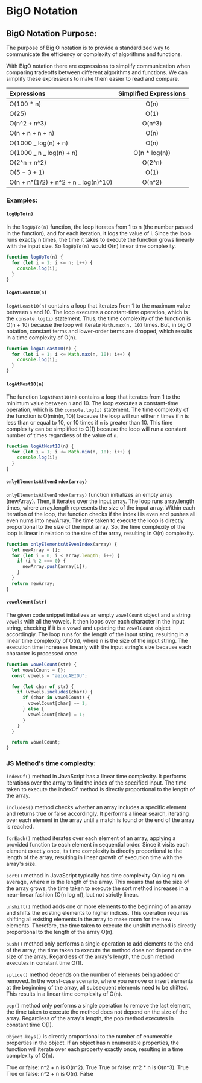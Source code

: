 # BigO Notation

## BigO Notation Purpose:

The purpose of Big O notation is to provide a standardized way to communicate the efficiency or complexity of algorithms and functions.

With BigO notation there are expressions to simplify communication when comparing tradeoffs between different algorithms and functions.
We can simplify these expressions to make them easier to read and compare.

| Expressions                           | Simplified Expressions |
| :------------------------------------ | :--------------------: |
| O(100 \* n)                           |          O(n)          |
| O(25)                                 |          O(1)          |
| O(n^2 + n^3)                          |         O(n^3)         |
| O(n + n + n + n)                      |          O(n)          |
| O(1000 \_ log(n) + n)                 |          O(n)          |
| O(1000 _ n _ log(n) + n)              |     O(n \* log(n))     |
| O(2^n + n^2)                          |         O(2^n)         |
| O(5 + 3 + 1)                          |          O(1)          |
| O(n + n^(1/2) + n^2 + n \_ log(n)^10) |         O(n^2)         |

### Examples:

#### `logUpTo(n)`

In the `logUpTo(n)` function, the loop iterates from 1 to n (the number passed in the function), and for each iteration, it logs the value of i. Since the loop runs exactly n times, the time it takes to execute the function grows linearly with the input size. So `logUpTo(n)` would O(n) linear time complexity.

```js
function logUpTo(n) {
  for (let i = 1; i <= n; i++) {
    console.log(i);
  }
}
```

#### `logAtLeast10(n)`

`logAtLeast10(n)` contains a loop that iterates from 1 to the maximum value between `n` and 10. The loop executes a constant-time operation, which is the `console.log(i)` statement. Thus, the time complexity of the function is O(n + 10) because the loop will iterate `Math.max(n, 10)` times. But, in big O notation, constant terms and lower-order terms are dropped, which results in a time complexity of O(n).

```js
function logAtLeast10(n) {
  for (let i = 1; i <= Math.max(n, 10); i++) {
    console.log(i);
  }
}
```

#### `logAtMost10(n)`

The function `logAtMost10(n)` contains a loop that iterates from 1 to the minimum value between `n` and 10. The loop executes a constant-time operation, which is the `console.log(i)` statement. The time complexity of the function is O(min(n, 10)) because the loop will run either `n` times if `n` is less than or equal to 10, or 10 times if `n` is greater than 10. This time complexity can be simplified to O(1) because the loop will run a constant number of times regardless of the value of `n`.

```js
function logAtMost10(n) {
  for (let i = 1; i <= Math.min(n, 10); i++) {
    console.log(i);
  }
}
```

#### `onlyElementsAtEvenIndex(array)`

`onlyElementsAtEvenIndex(array)` function initializes an empty array (newArray). Then, it iterates over the input array. The loop runs array.length times, where array.length represents the size of the input array. Within each iteration of the loop, the function checks if the index i is even and pushes all even nums into newArray. The time taken to execute the loop is directly proportional to the size of the input array. So, the time complexity of the loop is linear in relation to the size of the array, resulting in O(n) complexity.

```js
function onlyElementsAtEvenIndex(array) {
  let newArray = [];
  for (let i = 0; i < array.length; i++) {
    if (i % 2 === 0) {
      newArray.push(array[i]);
    }
  }
  return newArray;
}
```

#### `vowelCount(str)`

The given code snippet initializes an empty `vowelCount` object and a string `vowels` with all the vowels. It then loops over each character in the input string, checking if it is a vowel and updating the `vowelCount` object accordingly. The loop runs for the length of the input string, resulting in a linear time complexity of O(n), where n is the size of the input string. The execution time increases linearly with the input string's size because each character is processed once.

```js
function vowelCount(str) {
  let vowelCount = {};
  const vowels = "aeiouAEIOU";

  for (let char of str) {
    if (vowels.includes(char)) {
      if (char in vowelCount) {
        vowelCount[char] += 1;
      } else {
        vowelCount[char] = 1;
      }
    }
  }

  return vowelCount;
}
```

### JS Method's time complexity:

`indexOf()` method in JavaScript has a linear time complexity. It performs iterations over the array to find the index of the specified input. The time taken to execute the indexOf method is directly proportional to the length of the array.

`includes()` method checks whether an array includes a specific element and returns true or false accordingly. It performs a linear search, iterating over each element in the array until a match is found or the end of the array is reached.

`forEach()` method iterates over each element of an array, applying a provided function to each element in sequential order. Since it visits each element exactly once, its time complexity is directly proportional to the length of the array, resulting in linear growth of execution time with the array's size.

`sort()` method in JavaScript typically has time complexity O(n log n) on average, where n is the length of the array. This means that as the size of the array grows, the time taken to execute the sort method increases in a near-linear fashion (O(n log n)), but not strictly linear.

`unshift()` method adds one or more elements to the beginning of an array and shifts the existing elements to higher indices. This operation requires shifting all existing elements in the array to make room for the new elements. Therefore, the time taken to execute the unshift method is directly proportional to the length of the array O(n).

`push()` method only performs a single operation to add elements to the end of the array, the time taken to execute the method does not depend on the size of the array. Regardless of the array's length, the push method executes in constant time O(1).

`splice()` method depends on the number of elements being added or removed. In the worst-case scenario, where you remove or insert elements at the beginning of the array, all subsequent elements need to be shifted. This results in a linear time complexity of O(n).

`pop()` method only performs a single operation to remove the last element, the time taken to execute the method does not depend on the size of the array. Regardless of the array's length, the pop method executes in constant time O(1).

`Object.keys()` is directly proportional to the number of enumerable properties in the object. If an object has n enumerable properties, the function will iterate over each property exactly once, resulting in a time complexity of O(n).

True or false: n^2 + n is O(n^2). True
True or false: n^2 \* n is O(n^3). True
True or false: n^2 + n is O(n). False
